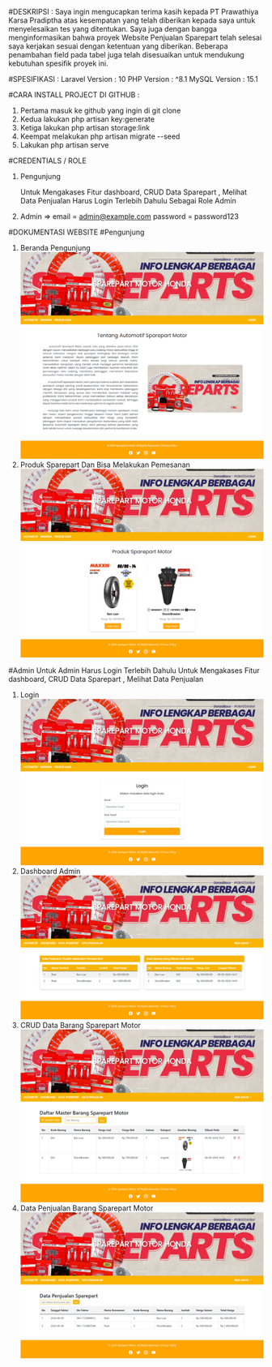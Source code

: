 #DESKRIPSI : 
Saya ingin mengucapkan terima kasih kepada PT Prawathiya Karsa Pradiptha atas kesempatan yang telah diberikan kepada saya untuk menyelesaikan tes yang ditentukan. Saya juga dengan bangga menginformasikan bahwa proyek Website Penjualan Sparepart telah selesai saya kerjakan sesuai dengan ketentuan yang diberikan. Beberapa penambahan field pada tabel juga telah disesuaikan untuk mendukung kebutuhan spesifik proyek ini.

#SPESIFIKASI :
Laravel Version : 10 PHP Version : ^8.1  MySQL Version : 15.1 

#CARA INSTALL PROJECT DI GITHUB :
1. Pertama masuk ke github yang ingin di git clone
2. Kedua lakukan php artisan key:generate
3. Ketiga lakukan php artisan storage:link
4. Keempat melakukan php artisan migrate --seed
5. Lakukan php artisan serve

#CREDENTIALS / ROLE 
1. Pengunjung

   Untuk Mengakases Fitur dashboard, CRUD Data Sparepart , Melihat Data Penjualan
   Harus Login Terlebih Dahulu Sebagai Role Admin
2. Admin => email    = admin@example.com
            password = password123


#DOKUMENTASI WEBSITE
#Pengunjung
1. Beranda Pengunjung
![alt text](https://github.com/riskiai/TestWebPTPrawathiya/blob/main/public/assets/img/berandapengunjung.png?raw=true)
2. Produk Sparepart Dan Bisa Melakukan Pemesanan
![alt text](https://github.com/riskiai/TestWebPTPrawathiya/blob/main/public/assets/img/formpengunjung.png?raw=true)

#Admin
Untuk Admin Harus Login Terlebih Dahulu Untuk Mengakases Fitur dashboard, CRUD Data Sparepart , Melihat Data Penjualan
1. Login
![alt text](https://github.com/riskiai/TestWebPTPrawathiya/blob/main/public/assets/img/login.png?raw=true)
2. Dashboard Admin
![alt text](https://github.com/riskiai/TestWebPTPrawathiya/blob/main/public/assets/img/dashboardpengunjung.png?raw=true)
3. CRUD Data Barang Sparepart Motor
![alt text](https://github.com/riskiai/TestWebPTPrawathiya/blob/main/public/assets/img/crudsparepart.png?raw=true)
4. Data Penjualan Barang Sparepart Motor
![alt text](https://github.com/riskiai/TestWebPTPrawathiya/blob/main/public/assets/img/datapenjualansparepart.png?raw=true)



